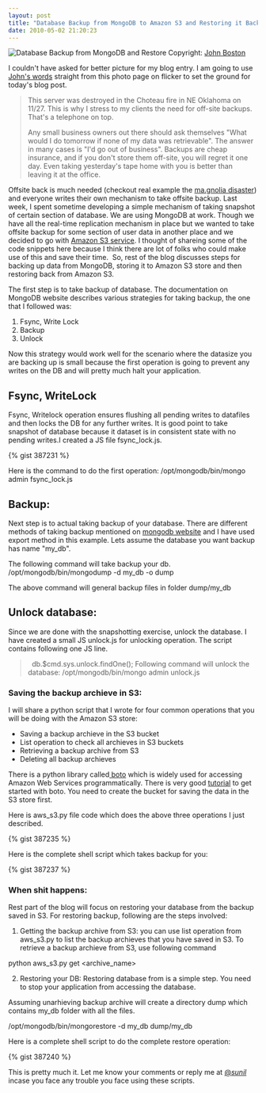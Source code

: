 ```yaml
---
layout: post
title: "Database Backup from MongoDB to Amazon S3 and Restoring it Back."
date: 2010-05-02 21:20:23
---
```


![Database Backup from MongoDB and Restore ][1]
Copyright: [John Boston][2]

I couldn't have asked for better picture for my blog entry. I am going to use [John's words][3] straight from this photo page on flicker to set the ground for today's blog post.

> This server was destroyed in the Choteau fire in NE Oklahoma on 11/27. This is why I stress to my clients the need for off-site backups. That's a telephone on top.
>
> Any small business owners out there should ask themselves "What would I do tomorrow if none of my data was retrievable". The answer in many cases is "I'd go out of business". Backups are cheap insurance, and if you don't store them off-site, you will regret it one day. Even taking yesterday's tape home with you is better than leaving it at the office.

Offsite back is much needed (checkout real example the [ma.gnolia disaster][4]) and everyone writes their own mechanism to take offsite backup. Last week, I spent sometime developing a simple mechanism of taking snapshot of certain section of database. We are using MongoDB at work. Though we have all the real-time replication mechanism in place but we wanted to take offsite backup for some section of user data in another place and we decided to go with [Amazon S3 service][5]. I thought of shareing some of the code snippets here because I think there are lot of foIks who could make use of this and save their time.  So, rest of the blog discusses steps for backing up data from MongoDB, storing it to Amazon S3 store and then restoring back from Amazon S3.

The first step is to take backup of database. The documentation on MongoDB website describes various strategies for taking backup, the one that I followed was:

1.  Fsync, Write Lock
2.  Backup
3.  Unlock

Now this strategy would work well for the scenario where the datasize you are backing up is small because the first operation is going to prevent any writes on the DB and will pretty much halt your application.

## Fsync, WriteLock
  Fsync, Writelock operation ensures flushing all pending writes to datafiles and then locks the DB for any further writes. It is good point to take snapshot of database because it dataset is in consistent state with no pending writes.I created a JS file fsync_lock.js.

  {% gist 387231 %}

  Here is the command to do the first operation:
      /opt/mongodb/bin/mongo admin fsync_lock.js

## Backup:
  Next step is to actual taking backup of your database. There are different methods of taking backup mentioned on [mongodb website][6] and I have used export method in this example. Lets assume the database you want backup has name "my_db".

The following command will take backup your db.
      /opt/mongodb/bin/mongodump -d my_db -o dump

The above command will general backup files in folder dump/my_db

## Unlock database:
  Since we are done with the snapshotting exercise, unlock the database. I have created a small JS unlock.js for unlocking operation. The script contains following one JS line.

>   db.$cmd.sys.unlock.findOne();
>   Following command will unlock the database:
>   /opt/mongodb/bin/mongo admin unlock.js

### Saving the backup archieve in S3:
I will share a python script that I wrote for four common operations that you will be doing with the Amazon S3 store:

* Saving a backup archieve in the S3 bucket
* List operation to check all archieves in S3 buckets
* Retrieving a backup archive from S3
* Deleting all backup archieves

There is a python library called[ boto][7] which is widely used for accessing Amazon Web Services programmatically. There is very good [tutorial][8] to get started with boto. You need to create the bucket for saving the data in the S3 store first.

Here is aws_s3.py file code which does the above three operations I just described.

{% gist 387235 %}

Here is the complete shell script which takes backup for you:

{% gist 387237  %}

### When shit happens:

Rest part of the blog will focus on restoring your database from the backup saved in S3. For restoring backup, following are the steps involved:

1. Getting the backup archive from S3: you can use list operation from aws_s3.py to list the backup archieves that you have saved in S3. To retrieve a backup archieve from S3, use following command

python aws_s3.py get <archive_name>

2. Restoring your DB: Restoring database from is a simple step. You need to stop your application from accessing the database.

Assuming unarhieving backup archive will create a directory dump which contains my_db folder with all the files.

/opt/mongodb/bin/mongorestore -d my_db dump/my_db

Here is a complete shell script to do the complete restore operation:

{% gist 387240 %}

This is pretty much it. Let me know your comments or reply me at [@_sunil_][9] incase you face any trouble you face using these scripts.

[1]: http://farm1.static.flickr.com/35/68017710_123de4638c.jpg
[2]: http://flickr.com/photos/roadhunter/68017710/sizes/m/ "Flickr"
[3]: http://www.flickr.com/photos/roadhunter/68017710/in/dateposted/
[4]: http://www.wired.com/epicenter/2009/01/magnolia-suffer/
[5]: http://aws.amazon.com/s3/
[6]: http://www.mongodb.org/display/DOCS/Backups
[7]: http://code.google.com/p/boto/
[8]: http://boto.s3.amazonaws.com/index.html
[9]: http://www.twitter.com/_sunil_
